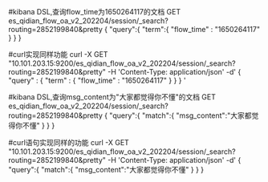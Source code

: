 #kibana DSL,查询flow_time为1650264117的文档
GET es_qidian_flow_oa_v2_202204/session/_search?routing=2852199840&pretty
{
  "query":{
       "term":{ "flow_time" : "1650264117"  }
  }
}
 
#curl实现同样功能
curl -X GET "10.101.203.15:9200/es_qidian_flow_oa_v2_202204/session/_search?routing=2852199840&pretty" -H 'Content-Type: application/json' -d'
{
    "query" : {
        "term" : { "flow_time" : "1650264117" }
    }
}
'
 
 
#kibana DSL,查询msg_content为"大家都觉得你不懂"的文档
GET es_qidian_flow_oa_v2_202204/session/_search?routing=2852199840&pretty
{
  "query":{
    "match":{
      "msg_content":"大家都觉得你不懂"
    }
  }
}
 
 
#curl语句实现同样的功能
curl -X GET "10.101.203.15:9200/es_qidian_flow_oa_v2_202204/session/_search?routing=2852199840&pretty" -H 'Content-Type: application/json' -d'
{
  "query":{
    "match":{
      "msg_content":"大家都觉得你不懂"
    }
  }
}
